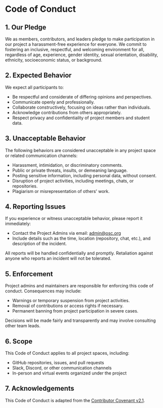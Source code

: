 # Code of Conduct

## 1. Our Pledge

We as members, contributors, and leaders pledge to make participation in our project a harassment-free experience for everyone. We commit to fostering an inclusive, respectful, and welcoming environment for all, regardless of age, experience, gender identity, sexual orientation, disability, ethnicity, socioeconomic status, or background.

## 2. Expected Behavior

We expect all participants to:

- Be respectful and considerate of differing opinions and perspectives.
- Communicate openly and professionally.
- Collaborate constructively, focusing on ideas rather than individuals.
- Acknowledge contributions from others appropriately.
- Respect privacy and confidentiality of project members and student data.

## 3. Unacceptable Behavior

The following behaviors are considered unacceptable in any project space or related communication channels:

- Harassment, intimidation, or discriminatory comments.
- Public or private threats, insults, or demeaning language.
- Posting sensitive information, including personal data, without consent.
- Disruption of project activities, including meetings, chats, or repositories.
- Plagiarism or misrepresentation of others' work.

## 4. Reporting Issues

If you experience or witness unacceptable behavior, please report it immediately:

- Contact the Project Admins via email: admin@osc.org
- Include details such as the time, location (repository, chat, etc.), and description of the incident.

All reports will be handled confidentially and promptly. Retaliation against anyone who reports an incident will not be tolerated.

## 5. Enforcement

Project admins and maintainers are responsible for enforcing this code of conduct. Consequences may include:

- Warnings or temporary suspension from project activities.
- Removal of contributions or access rights if necessary.
- Permanent banning from project participation in severe cases.

Decisions will be made fairly and transparently and may involve consulting other team leads.

## 6. Scope

This Code of Conduct applies to all project spaces, including:

- GitHub repositories, issues, and pull requests
- Slack, Discord, or other communication channels
- In-person and virtual events organized under the project

## 7. Acknowledgements

This Code of Conduct is adapted from the [Contributor Covenant v2.1](https://www.contributor-covenant.org/version/2/1/code_of_conduct/).
